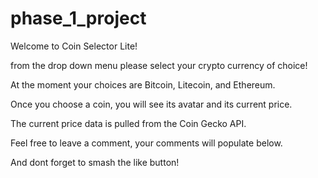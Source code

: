 # phase_1_project
Welcome to Coin Selector Lite!

from the drop down menu please select your crypto currency of choice! 

At the moment your choices are Bitcoin, Litecoin, and Ethereum. 

Once you choose a coin, you will see its avatar and its current price. 

The current price data is pulled from the Coin Gecko API. 

Feel free to leave a comment, your comments will populate below. 

And dont forget to smash the like button!


